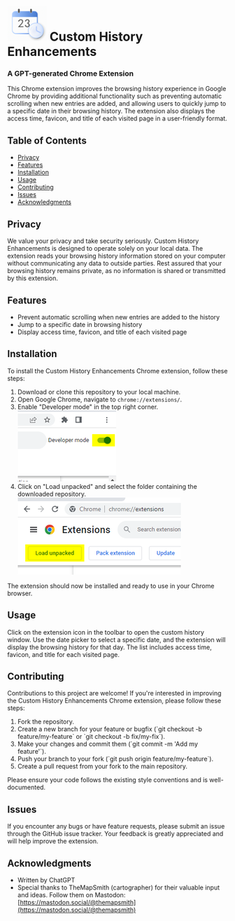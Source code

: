 # ![icon.png](icon-lg.png) Custom History Enhancements 
### A GPT-generated Chrome Extension

This Chrome extension improves the browsing history experience in Google Chrome by providing additional functionality such as preventing automatic scrolling when new entries are added, and allowing users to quickly jump to a specific date in their browsing history. The extension also displays the access time, favicon, and title of each visited page in a user-friendly format.

## Table of Contents

- [Privacy](#privacy)
- [Features](#features)
- [Installation](#installation)
- [Usage](#usage)
- [Contributing](#contributing)
- [Issues](#issues)
- [Acknowledgments](#acknowledgments)


## Privacy
We value your privacy and take security seriously. Custom History Enhancements is designed to operate solely on your local data. The extension reads your browsing history information stored on your computer without communicating any data to outside parties. Rest assured that your browsing history remains private, as no information is shared or transmitted by this extension.

## Features

- Prevent automatic scrolling when new entries are added to the history
- Jump to a specific date in browsing history
- Display access time, favicon, and title of each visited page

## Installation

To install the Custom History Enhancements Chrome extension, follow these steps:

1. Download or clone this repository to your local machine.
2. Open Google Chrome, navigate to `chrome://extensions/`.
3. Enable "Developer mode" in the top right corner.
![Dev mode](readme-imgs/dev-mode.png)
4. Click on "Load unpacked" and select the folder containing the downloaded repository.
![load unpacked](readme-imgs/load-unpacked.png)

The extension should now be installed and ready to use in your Chrome browser.

## Usage

Click on the extension icon in the toolbar to open the custom history window. Use the date picker to select a specific date, and the extension will display the browsing history for that day. The list includes access time, favicon, and title for each visited page.

## Contributing

Contributions to this project are welcome! If you're interested in improving the Custom History Enhancements Chrome extension, please follow these steps:

1. Fork the repository.
2. Create a new branch for your feature or bugfix (\`git checkout -b feature/my-feature\` or \`git checkout -b fix/my-fix\`).
3. Make your changes and commit them (\`git commit -m 'Add my feature'\`).
4. Push your branch to your fork (\`git push origin feature/my-feature\`).
5. Create a pull request from your fork to the main repository.

Please ensure your code follows the existing style conventions and is well-documented.

## Issues

If you encounter any bugs or have feature requests, please submit an issue through the GitHub issue tracker. Your feedback is greatly appreciated and will help improve the extension.

## Acknowledgments

- Written by ChatGPT
- Special thanks to TheMapSmith (cartographer) for their valuable input and ideas. Follow them on Mastodon: [https://mastodon.social/@themapsmith](https://mastodon.social/@themapsmith)
